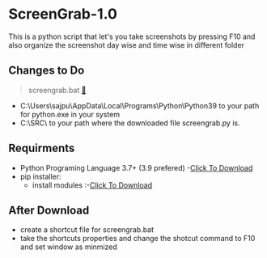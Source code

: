 # ScreenGrab-1.0
This is a python script that let's you take screenshots by pressing F10 and also organize the screenshot day wise and time wise in different  folder

## **Changes to Do**

> screengrab.bat
> [:book:](screengrab.bat)
- C:\Users\sajpu\AppData\Local\Programs\Python\Python39 to your path for python.exe in your system
- C:\SRC\ to your path where the downloaded file screengrab.py is.

## **Requirments**
- Python Programing Language 3.7+ (3.9 prefered)
  -[Click To Download](https://www.python.org/downloads/)
- pip installer:
   - install modules :-[Click To Download](https://github.com/edwinsjohn/ScreenGrab-1.0/blob/main/module_install%20.bat)

## After Download
* create a shortcut file for screengrab.bat
* take the shortcuts properties and change the shotcut command to F10 and set window as minmized
